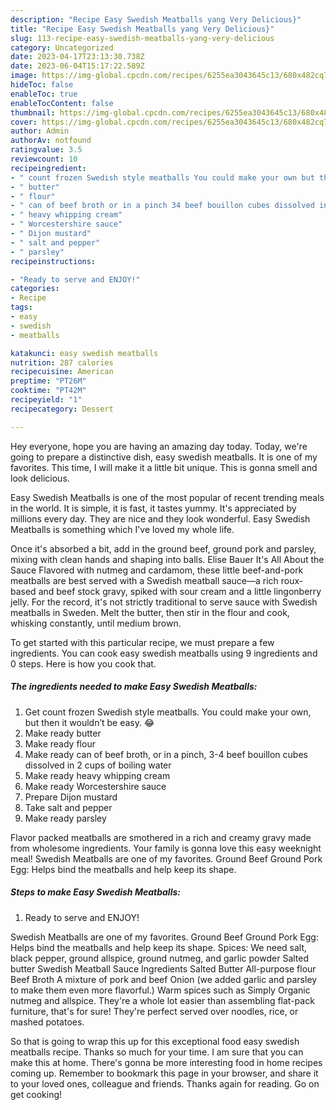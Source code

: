 ```yaml
---
description: "Recipe Easy Swedish Meatballs yang Very Delicious}"
title: "Recipe Easy Swedish Meatballs yang Very Delicious}"
slug: 113-recipe-easy-swedish-meatballs-yang-very-delicious
category: Uncategorized
date: 2023-04-17T23:13:30.738Z
date: 2023-06-04T15:17:22.589Z
image: https://img-global.cpcdn.com/recipes/6255ea3043645c13/680x482cq70/easy-swedish-meatballs-recipe-main-photo.jpg
hideToc: false
enableToc: true
enableTocContent: false
thumbnail: https://img-global.cpcdn.com/recipes/6255ea3043645c13/680x482cq70/easy-swedish-meatballs-recipe-main-photo.jpg
cover: https://img-global.cpcdn.com/recipes/6255ea3043645c13/680x482cq70/easy-swedish-meatballs-recipe-main-photo.jpg
author: Admin
authorAv: notfound
ratingvalue: 3.5
reviewcount: 10
recipeingredient:
- " count frozen Swedish style meatballs You could make your own but then it wouldnt be easy "
- " butter"
- " flour"
- " can of beef broth or in a pinch 34 beef bouillon cubes dissolved in 2 cups of boiling water"
- " heavy whipping cream"
- " Worcestershire sauce"
- " Dijon mustard"
- " salt and pepper"
- " parsley"
recipeinstructions:

- "Ready to serve and ENJOY!"
categories:
- Recipe
tags:
- easy
- swedish
- meatballs

katakunci: easy swedish meatballs 
nutrition: 287 calories
recipecuisine: American
preptime: "PT26M"
cooktime: "PT42M"
recipeyield: "1"
recipecategory: Dessert

---
```



Hey everyone, hope you are having an amazing day today. Today, we're going to prepare a distinctive dish, easy swedish meatballs. It is one of my favorites. This time, I will make it a little bit unique. This is gonna smell and look delicious.

Easy Swedish Meatballs is one of the most popular of recent trending meals in the world. It is simple, it is fast, it tastes yummy. It's appreciated by millions every day. They are nice and they look wonderful. Easy Swedish Meatballs is something which I've loved my whole life.

Once it&#39;s absorbed a bit, add in the ground beef, ground pork and parsley, mixing with clean hands and shaping into balls. Elise Bauer It&#39;s All About the Sauce Flavored with nutmeg and cardamom, these little beef-and-pork meatballs are best served with a Swedish meatball sauce—a rich roux-based and beef stock gravy, spiked with sour cream and a little lingonberry jelly. For the record, it&#39;s not strictly traditional to serve sauce with Swedish meatballs in Sweden. Melt the butter, then stir in the flour and cook, whisking constantly, until medium brown.


To get started with this particular recipe, we must prepare a few ingredients. You can cook easy swedish meatballs using 9 ingredients and 0 steps. Here is how you cook that.

<!--inarticleads1-->

##### The ingredients needed to make Easy Swedish Meatballs:

1. Get  count frozen Swedish style meatballs. You could make your own, but then it wouldn’t be easy. 😂
1. Make ready  butter
1. Make ready  flour
1. Make ready  can of beef broth, or in a pinch, 3-4 beef bouillon cubes dissolved in 2 cups of boiling water
1. Make ready  heavy whipping cream
1. Make ready  Worcestershire sauce
1. Prepare  Dijon mustard
1. Take  salt and pepper
1. Make ready  parsley


Flavor packed meatballs are smothered in a rich and creamy gravy made from wholesome ingredients. Your family is gonna love this easy weeknight meal! Swedish Meatballs are one of my favorites. Ground Beef Ground Pork Egg: Helps bind the meatballs and help keep its shape. 

<!--inarticleads2-->

##### Steps to make Easy Swedish Meatballs:


1. Ready to serve and ENJOY!

Swedish Meatballs are one of my favorites. Ground Beef Ground Pork Egg: Helps bind the meatballs and help keep its shape. Spices: We need salt, black pepper, ground allspice, ground nutmeg, and garlic powder Salted butter Swedish Meatball Sauce Ingredients Salted Butter All-purpose flour Beef Broth A mixture of pork and beef Onion (we added garlic and parsley to make them even more flavorful.) Warm spices such as Simply Organic nutmeg and allspice. They&#39;re a whole lot easier than assembling flat-pack furniture, that&#39;s for sure! They&#39;re perfect served over noodles, rice, or mashed potatoes. 

So that is going to wrap this up for this exceptional food easy swedish meatballs recipe. Thanks so much for your time. I am sure that you can make this at home. There's gonna be more interesting food in home recipes coming up. Remember to bookmark this page in your browser, and share it to your loved ones, colleague and friends. Thanks again for reading. Go on get cooking!
